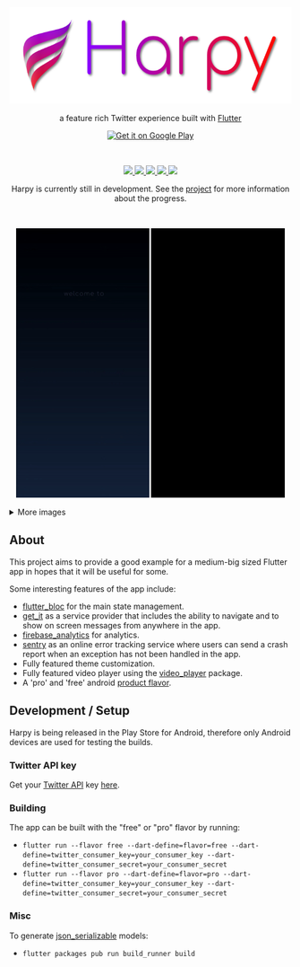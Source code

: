 <p align="center">
  <img height="172" src="media/harpy_title.png"/>
</p>

<p align="center">
a feature rich Twitter experience built with <a href="https://flutter.dev/">Flutter</a>
</p>

<p align="center">
  <a href="https://play.google.com/apps/testing/com.robertodoering.harpy.free">
    <img alt="Get it on Google Play"
         src="https://play.google.com/intl/en_us/badges/static/images/badges/en_badge_web_generic.png"
         width="200"/>
  </a>
</p>

<br>

<p align="center">
  <a href="/LICENSE">
    <img src="https://img.shields.io/github/license/robertodoering/harpy?color=8B00FD"/>
  </a>
  
  <a href="https://github.com/robertodoering/harpy/releases">
    <img src="https://img.shields.io/github/v/release/robertodoering/harpy?color=BC0492"/>
  </a>
  
  <a href="https://play.google.com/store/apps/details?id=com.robertodoering.harpy.free">
    <img src="https://img.shields.io/endpoint?color=DE0747&logo=google-play&logoColor=BC0492&url=https%3A%2F%2Fplayshields.herokuapp.com%2Fplay%3Fi%3Dcom.robertodoering.harpy.free%26l%3Dinstalls%26m%3D%24installs"/>
  </a>
  
  <a href="https://github.com/robertodoering/harpy/commits/master">
    <img src="https://img.shields.io/github/commits-since/robertodoering/harpy/latest?color=F2091C"/>
  
  <a href="https://github.com/robertodoering/harpy/commits/master">
    <img src="https://img.shields.io/github/commit-activity/m/robertodoering/harpy?color=FD0A04"/>
  </a>
</p>

<p align="center">
Harpy is currently still in development. See the <a href="https://github.com/robertodoering/harpy/projects/1">project</a> for more
information about the progress.
</p>

<br>

<p align="center">
  <img src="media/login_screen.gif"/>
  <img src="media/setup_screen.gif"/>
</p>

<details>
  <summary>More images</summary>
  
  | Home | User profile | Theme selection |
  | :---: | :---: | :---: |
  | ![Home screen](media/home_screen.png) | ![User profile](media/user_profile.png) | ![Theme selection](media/theme_selection.png) |
</details>

## About

This project aims to provide a good example for a medium-big sized Flutter app
in hopes that it will be useful for some.

Some interesting features of the app include:

* [flutter_bloc](https://pub.dev/packages/flutter_bloc) for the main state management.
* [get_it](https://pub.dev/packages/get_it) as a service provider that includes
  the ability to navigate and to show on screen messages from anywhere in the app.
* [firebase_analytics](https://pub.dev/packages/firebase_analytics) for
  analytics.
* [sentry](https://pub.dev/packages/sentry) as an online error tracking service
  where users can send a crash report when an exception has not been handled in
  the app.
* Fully featured theme customization.
* Fully featured video player using the
  [video_player](https://pub.dev/packages/video_player) package.
* A 'pro' and 'free' android
  [product flavor](https://developer.android.com/studio/build/build-variants).

## Development / Setup

Harpy is being released in the Play Store for Android, therefore only
Android devices are used for testing the builds.

### Twitter API key

Get your [Twitter API](https://developer.twitter.com/en/docs) key
[here](https://developer.twitter.com/en/apply-for-access).

### Building

The app can be built with the "free" or "pro" flavor by running:

* `flutter run --flavor free --dart-define=flavor=free --dart-define=twitter_consumer_key=your_consumer_key --dart-define=twitter_consumer_secret=your_consumer_secret`
* `flutter run --flavor pro --dart-define=flavor=pro --dart-define=twitter_consumer_key=your_consumer_key --dart-define=twitter_consumer_secret=your_consumer_secret`

### Misc

To generate [json_serializable](https://pub.dev/packages/json_serializable)
models:

* `flutter packages pub run build_runner build`
